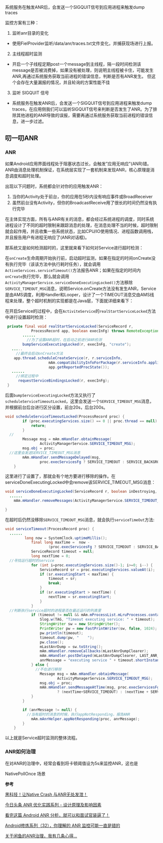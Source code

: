 系统服务在触发ANR后，会发送一个SIGQUIT信号到应用进程来触发dump traces

监控方案有三种：

1. 监听anr目录的变化
  - 使用FielProvider监听/data/anr/traces.txt文件变化，并捕获现场进行上报。
2. 主线程超时监测
 - 开启一个子线程定期post一个message到主线程，隔一段时间检测该message是否被消费掉，如果没有被处理，则说明主线程被卡住，可能发生ANR,再通过系统服务获取当前进程的错误信息，判断是否有ANR发生。 但这个会存在大量漏报的情况，并且轮询的方案性能不佳
3. 监听 SIGQUIT 信号
 - 系统服务在触发ANR后，会发送一个SIGQUIT信号到应用进程来触发dump traces，在应用侧我们可以监听SIGQUIT信号来判断是否发生了ANR。为了排除其他进程的ANR导致的误报，需要再通过系统服务获取当前进程的错误信息，进一步过滤。

## 叨一叨ANR

### ANR

如果Android应用界面线程处于阻塞状态过长，会触发”应用无响应"(ANR)错。ANR由消息处理机制保证，在系统层实现了一套机制来发现ANR，核心原理是消息调度和超时处理。

出现以下问题时，系统都会针对你的应用触发ANR：

1. 当你的Activity处于前台，你的应用在5秒内没有响应事件或BroadReceiver
2. 虽然前台没有Activity，但你的BroadcastReceive用了很长的时间仍然没有执行完毕

在主体实现方面，所有与ANR有关的消息，都会经过系统进程的调度，同时系统进程设计了不同的超时限制来跟踪消息的处理，在消息处理不当的时候，超时限制就会起作用，并且收集一些系统状态，比如CPU/IO使用情况、进程函数调用栈，并且报告用户有进程无响应了(ANR对话框)。

那系统又是如何检测超时的，这里就来看下如何对Service进行超时检测：

在`onCreate`生命周期开始执行前，启动超时监测，如果在指定的时间onCreate没有执行完毕（该该方法中执行耗时任务），就会调用`ActiveServices.serviceTimeout()`方法报告ANR；如果在指定的时间内`onCreate`执行完毕，那么就会调用`ActivityManagerService.serviceDoneExecutingLocked()`方法移除`SERVICE_TIMEOUT_MSG`消息，说明Service.onCreate方法没有发生ANR，Service是由AMS调度，利用Handler和Looper，设计了一个TIMEOUT消息交由AMS线程来处理，整个超时机制的实现都是在Java层，下面就详细来看下：

在开启Service的过程中，会在`ActiviteService`的`realStartServiceLocked`方法中进行设置超时检测：

```java
 private final void realStartServiceLocked(ServiceRecord r,
            ProcessRecord app, boolean execInFg) throws RemoteException {
        ......
          //为了设置ANR超时，在启动之前进行ANR检测
        bumpServiceExecutingLocked(r, execInFg, "create");
   .....
     //最终会启动onCreate方法
    app.thread.scheduleCreateService(r, r.serviceInfo,
                    mAm.compatibilityInfoForPackage(r.serviceInfo.applicationInfo),
                    app.getReportedProcState());
   ......
     //绑定过程中
      requestServiceBindingsLocked(r, execInFg);
 }
```

后面`bumpServiceExecutingLocked`方法又执行了`scheduleServiceTimeoutLocked`，这里会发送一个`SERVICE_TIMEOUT_MSG`消息，并根据前台后台进行区分设置，前台20s，后台200s。

```java
void scheduleServiceTimeoutLocked(ProcessRecord proc) {
        if (proc.executingServices.size() == 0 || proc.thread == null) {
            return;
        }
  //
        Message msg = mAm.mHandler.obtainMessage(
                ActivityManagerService.SERVICE_TIMEOUT_MSG);
        msg.obj = proc;
  //这里会发送SERVICE_TIMEOUT_MSG消息
        mAm.mHandler.sendMessageDelayed(msg,
                proc.execServicesFg ? SERVICE_TIMEOUT : SERVICE_BACKGROUND_TIMEOUT);
    }
```

这里进行了设置了，那就会有个地方要进行移除的操作。在serviceDoneExecutingLocked中会remove该SERVICE_TIMEOUT_MSG消息：

```java
void serviceDoneExecutingLocked(ServiceRecord r, boolean inDestroying, boolean finishing) {
  ......
    mAm.mHandler.removeMessages(ActivityManagerService.SERVICE_TIMEOUT_MSG, r.app);
    
}
```

在超时后仍然没移除`SERVICE_TIMEOUT_MSG`消息，就会执行`serviceTimeOut`方法:

```java
void serviceTimeout(ProcessRecord proc) {
  ......
         long now = SystemClock.uptimeMillis();
            final long maxTime =  now -
                    (proc.execServicesFg ? SERVICE_TIMEOUT : SERVICE_BACKGROUND_TIMEOUT);
            ServiceRecord timeout = null;
            long nextTime = 0;
  //寻找运行超时的service
            for (int i=proc.executingServices.size()-1; i>=0; i--) {
                ServiceRecord sr = proc.executingServices.valueAt(i);
                if (sr.executingStart < maxTime) {
                    timeout = sr;
                    break;
                }
                if (sr.executingStart > nextTime) {
                    nextTime = sr.executingStart;
                }
            }
  //判断执行service超时的进程是否在最近运行的列表里
            if (timeout != null && mAm.mProcessList.mLruProcesses.contains(proc)) {
                Slog.w(TAG, "Timeout executing service: " + timeout);
                StringWriter sw = new StringWriter();
                PrintWriter pw = new FastPrintWriter(sw, false, 1024);
                pw.println(timeout);
                timeout.dump(pw, "    ");
                pw.close();
                mLastAnrDump = sw.toString();
                mAm.mHandler.removeCallbacks(mLastAnrDumpClearer);
                mAm.mHandler.postDelayed(mLastAnrDumpClearer, LAST_ANR_LIFETIME_DURATION_MSECS);
                anrMessage = "executing service " + timeout.shortInstanceName;
            } else {
              //不在进行移除
                Message msg = mAm.mHandler.obtainMessage(
                        ActivityManagerService.SERVICE_TIMEOUT_MSG);
                msg.obj = proc;
                mAm.mHandler.sendMessageAtTime(msg, proc.execServicesFg
                        ? (nextTime+SERVICE_TIMEOUT) : (nextTime + SERVICE_BACKGROUND_TIMEOUT));
            }
        }

        if (anrMessage != null) {
          //当有超时的消息的时候，执行appNotResponding，报告ANR
            mAm.mAnrHelper.appNotResponding(proc, anrMessage);
        }
    }
```

以上就是Service超时监测的整体流程。



### ANR如何治理

在对ANR的治理中，经常会看到将卡顿阈值设为5s来监控ANR，这也是



NativePollOnce 场景



**参考**

[黑科技！让Native Crash 与ANR无处发泄！](https://juejin.cn/post/7114181318644072479)

[今日头条 ANR 优化实践系列 - 设计原理及影响因素](https://juejin.cn/post/6940061649348853796#heading-6)

[看完这篇 Android ANR 分析，就可以和面试官装逼了！](https://mp.weixin.qq.com/s/4w202K0WnNrazmEHd6grQA)

[Android修炼系列（32），你理解的 ANR 监控可能一直是错的](https://juejin.cn/post/7077710481837785096)

[关于闲鱼的ANR治理，我有几条心得...](https://juejin.cn/post/6992831566627995685#heading-7)
